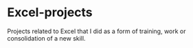 # Excel-projects
Projects related to Excel that I did as a form of training, work or consolidation of a new skill.
